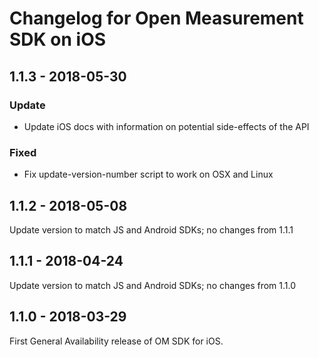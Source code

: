 # Changelog for Open Measurement SDK on iOS

## 1.1.3 - 2018-05-30

### Update
- Update iOS docs with information on potential side-effects of the API

### Fixed
- Fix update-version-number script to work on OSX and Linux

## 1.1.2 - 2018-05-08

Update version to match JS and Android SDKs; no changes from 1.1.1

## 1.1.1 - 2018-04-24

Update version to match JS and Android SDKs; no changes from 1.1.0

## 1.1.0 - 2018-03-29

First General Availability release of OM SDK for iOS.
